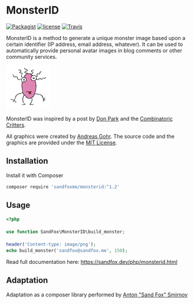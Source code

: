 # MonsterID

[![Packagist](https://img.shields.io/packagist/v/sandfoxme/monsterid.svg)](https://packagist.org/packages/sandfoxme/monsterid)
[![license](https://img.shields.io/github/license/sandfoxme/monsterid.svg)](https://opensource.org/licenses/MIT)
[![Travis](https://img.shields.io/travis/arokettu/monsterid.svg)](https://travis-ci.org/arokettu/monsterid)

MonsterID is a method to generate a unique monster image based upon a certain identifier
(IP address, email address, whatever).
It can be used to automatically provide personal avatar images in blog comments or other community services.

![Monster Example](docs/images/example.png)

MonsterID was inspired by a post by [Don Park] and the [Combinatoric Critters].

All graphics were created by [Andreas Gohr].
The source code and the graphics are provided under the [MIT License].

## Installation

Install it with Composer

```bash
composer require 'sandfoxme/monsterid:^1.2'
```

## Usage

```php
<?php

use function SandFox\MonsterID\build_monster;

header('Content-type: image/png');
echo build_monster('sandfox@sandfox.me', 150);
```

Read full documentation here: <https://sandfox.dev/php/monsterid.html>

## Adaptation

Adaptation as a composer library performed by [Anton "Sand Fox" Smirnov][SandFox]

[Don Park]:               http://www.docuverse.com/blog/donpark/2007/01/18/visual-security-9-block-ip-identification
[Combinatoric Critters]:  http://www.levitated.net/bones/walkingFaces/index.html
[Andreas Gohr]:           http://www.splitbrain.org
[MIT License]:            https://opensource.org/licenses/MIT
[SandFox]:                https://sandfox.me/
